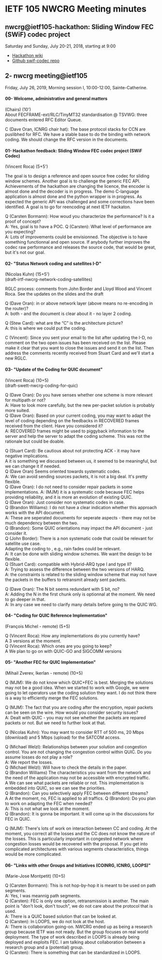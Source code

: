 # IETF 105 NWCRG Meeting minutes


## nwcrg@ietf105-hackathon: Sliding Window FEC (SWiF) codec project

Saturday and Sunday, July 20-21, 2018, starting at 9:00

* [Hackathon wiki](https://trac.ietf.org/trac/ietf/meeting/wiki/105hackathon)    
* [Github swif-codec repo](https://github.com/irtf-nwcrg/swif-codec)    


## 2- nwcrg meeting@ietf105

Friday, July 26, 2019, Morning session I, 10:00-12:00, Sainte-Catherine.


#### 00- Welcome, administrative and general matters
(Chairs) (10')     
About FECFRAME-ext/RLC/TinyMT32 standardisation @ TSVWG: three documents entered RFC Editor Queue.

C (Dave Oran, ICNRG chair hat): The base protocol stacks for CCN are puslibhed for RFC. 
We have a stable base to do the binding with network coding. 
We should change the RFC version in the documents. 


#### 01- Hackathon feedback: Sliding Window FEC codec project (SWiF Codec)
(Vincent Roca) (5+5')    

The goal is to design a reference and open source free codec for sliding window schemes. 
Another goal is to challenge the generic FEC API. 
Achievements of the hackathon are changing the licence, the encoder
is almost done and the decoder is in progress. The demo C-language application 
is almost done and the python wrapper is in progress. 
As expected the generic API was challenged and some corrections have 
been identified. 
A goal is to go for reencoding at next IETF hackaton.

Q (Carsten Bormann): How woud you characterize the performance? Is it a proof of concept?    
A: Yes, goal is to have a POC.
Q (Carsten): What level of performance are you expecting?    
A: Lots of improvements could be envisionned. The objective is to have something functionnal and open source.
If anybody further improves the codec raw performance and releases the source code, that would be great, but it's not our goal.


#### 02- "Status Network coding and satellites I-D"
(Nicolas Kuhn) (15+5')    
(draft-irtf-nwcrg-network-coding-satellites)

RGLC process: comments from John Border and Lloyd Wood and Vincent Roca.
See the updates on the slides and the draft
 
Q (Dave Oran): in or above network layer (above means no re-encoding in the router)?    
A: both - and the document is clear about it - no layer 2 coding.
 
Q (Stew Card): what are the “C” is the architecture picture?   
A: this is where we could put the coding.
 
C (Vincent): Since you sent your email to the list after updating the I-D, no comment on the two open issues has been received on the list. Please make it clear that you want to close the issues and send it on the list. 
Then address the comments recently received from Stuart Card and we'll start a new RGLC.


#### 03- "Update of the Coding for QUIC document"
(Vincent Roca) (10+5)    
(draft-swett-nwcrg-coding-for-quic)

Q (Dave Oran): Do you have senses whether one scheme is more relevant for multipath or not?    
A: Have to look more carefully, but the new per-packet solution is probably more suited.    
Q (Dave Oran): Based on your current coding, you may want to adapt the level of coding depending on the feedbacks in RECOVERED frames received from the client. Have you considered it?   
A: RECOVERED frames might be used to piggyback information to the server and help the server to adapt the coding scheme. This was not the rationale but could be doable.    

Q (Stuart Card): Be cautious about not protecting ACK - it may have negative implications.        
A it is something we discussed between us, it seemed to be meaningful, but we can change it if needed.        
Q (Dave Oran) Seems oriented towards systematic codes.    
A: We can avoid sending sources packets, it is not a big deal. It's pretty flexible.    
Q (Dave Oran): I do not need to consider repair packets in some implementations.
A: (MJM) it is a systematic code because FEC helps providing reliability, and it is more an evolution of existing QUIC.    
Q (Dave Oran): Just consider non systematic codes in case.   
Q (Brandon Williams): I do not have a clear indication whether this approach works with the API document.    
A: These are seperated documents for seperate aspects - there may not be much dependency between the two.    
Q (Brandon): Some QUIC orientations may impact the API document - just consider it.    
Q (John Border): There is a non systematic code that could be relevant for satellite use case.    
Adapting the coding to , e.g., rain fades could be relevant.    
A: It can be done with sliding window schemes. We want the design to be flexible.    
Q (Stuart Card): compatible with Hybrid-ARQ type I and type II?   
A: Trying to assess the difference between the two versions of HARQ.    
A: the constraints is related to the sliding window scheme that may not have the packets in the buffers to retransmit already sent packets.    

Q (Dave Oran): The N bit seems redundant with S bit, no?     
A: Adding the N in the first chunk only is optionnal at the moment. We need to go deeper in that.    
A: In any case we need to clarify many details before going to the QUIC WG.


#### 04- "Coding for QUIC Reference Implementation"
(François Michel - remote) (5+5)    

Q (Vincent Roca): How any implementations do you currently have?    
A 3 versions at the moment.    
Q (Vincent Roca): Which ones are you going to keep?    
A We plan to go on with QUIC-GO and SIGCOMM versions


#### 05- "Another FEC for QUIC Implementation"
(Mihail Zverev, Ikerlan - remote) (10+5)    

Q (MJM): We do not know which QUIC+FEC is best. Merging the solutions may not be a good idea. When we started to work with Google, we were going to let operators use the coding solution they want. I do not think there is a way to efficiently merge the FEC solutions. 

Q (MJM): The fact that you are coding after the encryption, repair packets can be seen on the wire. How would you consider security issues?    
A: Dealt with QUIC - you may not see whether the packets are repared packets or not. But we need to further look at that.    

Q (Nicolas Kuhn): You may want to consider RTT of 500 ms, 20 Mbps (download) and 5 Mbps (upload) for the SATCOM access.    
    
Q (Michael Welzl): Relationships between your solution and congestion control. You are not changing the congestion control within QUIC. Do you assume losses do not play a role?     
A: We report the losses.    
Q (Michael Welzl): Will have to check the details in the paper.     
Q (Brandon Williams) The characteristics you want from the network and the need of the application may not be accessible with encrypted traffic.     
A We can see what packets are reliable or not. This implementation is embedded into QUIC, so we can see the priorities.     
Q (Brandon): Can you selectively apply FEC between different streams?    
A At the moment, no, FEC is applied to all traffics.
Q (Brandon): Do you plan to work on adapting the FEC when needed?     
A: This is not what we look at the moment.     
Q (Brandon): It is gonna be important. It will come up in the discussions for FEC in QUIC.     

Q (MJM): There's lots of work on interaction between CC and coding. At the moment, you correct all the losses and the CC does not know the nature of the losses. This is particularly important in congested network where congestion losses would be recovered with the proposal. If you get into complicated architectures with various segments characteristics, things would be more complicated. 


#### 06- "Links with other Groups and Initiatives (COINRG, ICNRG, LOOPS)"
(Marie-Jose Montpetit) (10+5)    

Q (Carsten Bormann): This is not hop-by-hop it is meant to be used on path segments.    
A: Yes, I was meannig path segments.    
Q (Carsten): FEC is only one option, retransmission is another. The main point is "don't look, don't touch", we do not care about the protocol that is used.     
A: There is a QUIC based solution that can be looked at.     
Q (Carsten): In LOOPS, we do not look at the host.     
A: There is collaboration going-on. NWCRG ended up as being a research group because IETF was not ready. But the group focuses on real world deployment. 
The type of work described in LOOPS is already being deployed and exploits FEC. I am talking about collaboration between a research group and a (potential) group.     
Q (Carsten): There is something that can be standardized in LOOPS.


